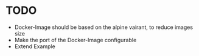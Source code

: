 TODO
====

* Docker-Image should be based on the alpine vairant, to reduce images size
* Make the port of the Docker-Image configurable
* Extend Example
